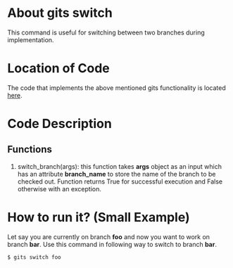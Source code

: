 # About gits switch
This command is useful for switching between two branches during implementation.

# Location of Code
The code that implements the above mentioned gits functionality is located [here](https://github.com/amoghmahesh14/GITS/blob/master/code/gits_switch.py).

# Code Description
## Functions
1. switch_branch(args): 
this function takes **args** object as an input which has an attribute **branch_name** to store the name of the branch to be checked out.
Function returns True for successful execution and False otherwise with an exception.

# How to run it? (Small Example)
Let say you are currently on branch **foo** and now you want to work on branch **bar**.
Use this command in following way to switch to branch **bar**.
```
$ gits switch foo
```